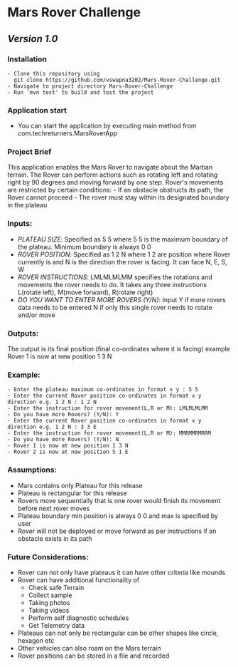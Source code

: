 # **Mars Rover Challenge** 
## ***Version 1.0*** 

### **Installation**
```
- Clone this repository using
  git clone https://github.com/vswapna3202/Mars-Rover-Challenge.git
- Navigate to project directory Mars-Rover-Challenge
- Run 'mvn test' to build and test the project
```

### **Application start**
- You can start the application by executing main method from com.techreturners.MarsRoverApp

### **Project Brief**
This application enables the Mars Rover to navigate about the Martian terrain. The
Rover can perform actions such as rotating left and rotating right by 90 degrees and moving forward by one step. Rover's movements are restricted by certain conditions:
    - If an obstacle obstructs its path, the Rover cannot proceed
    - The rover must stay within its designated boundary in the plateau

### **Inputs:**
- <em>PLATEAU SIZE</em>: Specified as 5 5 where 5 5 is the maximum boundary of the plateau. Minimum 
  boundary is always 0 0
- <em>ROVER POSITION</em>: Specified as 1 2 N where 1 2 are position where Rover currently is and
  N is the direction the rover is facing. It can face N, E, S, W
- <em>ROVER INSTRUCTIONS</em>: LMLMLMLMM specifies the rotations and movements the rover needs to 
  do. It takes any three instructions L(rotate left), M(move forward), R(rotate right)
- <em>DO YOU WANT TO ENTER MORE ROVERS (Y/N)</em>: Input Y if more rovers data needs to be entered
  N if only this single rover needs to rotate and/or move

### **Outputs:**
The output is its final position (final co-ordinates where it is facing) example
Rover 1 is now at new position 1 3 N

### **Example:**
```
- Enter the plateau maximum co-ordinates in format x y : 5 5
- Enter the current Rover position co-ordinates in format x y direction e.g. 1 2 N : 1 2 N
- Enter the instruction for rover movement(L,R or M): LMLMLMLMM
- Do you have more Rovers? (Y/N): Y
- Enter the current Rover position co-ordinates in format x y direction e.g. 1 2 N : 3 3 E
- Enter the instruction for rover movement(L,R or M): MMRMMRMRRM
- Do you have more Rovers? (Y/N): N
- Rover 1 is now at new position 1 3 N
- Rover 2 is now at new position 5 1 E
```

### **Assumptions:**
- Mars contains only Plateau for this release
- Plateau is rectangular for this release
- Rovers move sequentially that is one rover would finish its movement before next
  rover moves
- Plateau boundary min position is always 0 0 and max is specified by user
- Rover will not be deployed or move forward as per instructions if an obstacle exists 
  in its path

### **Future Considerations:**
- Rover can not only have plateaus it can have other criteria like mounds 
- Rover can have additional functionality of 
    - Check safe Terrain
    - Collect sample 
    - Taking photos 
    - Taking videos
    - Perform self diagnostic schedules
    - Get Telemetry data
- Plateaus can not only be rectangular can be other shapes like circle, hexagon etc
- Other vehicles can also roam on the Mars terrain
- Rover positions can be stored in a file and recorded
  